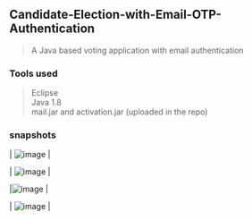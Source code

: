 ## Candidate-Election-with-Email-OTP-Authentication
>A Java based voting application with email authentication

### Tools used
> Eclipse <br>
> Java 1.8 <br>
> mail.jar and activation.jar (uploaded in the repo)

### snapshots
 | ![image](https://user-images.githubusercontent.com/42184594/125823461-e743bccb-2a4d-49af-9d60-1645a7ba7d9f.png) |


| ![image](https://user-images.githubusercontent.com/42184594/125823737-cd62b648-c8ac-45d8-ae7b-b81e8e040513.png) |


|![image](https://user-images.githubusercontent.com/42184594/125823878-b8302b34-31c5-49b6-b3b8-48a675074aa7.png) |


| ![image](https://user-images.githubusercontent.com/42184594/125824001-21cd4283-9afe-4a82-bf3e-b10445854683.png) |
